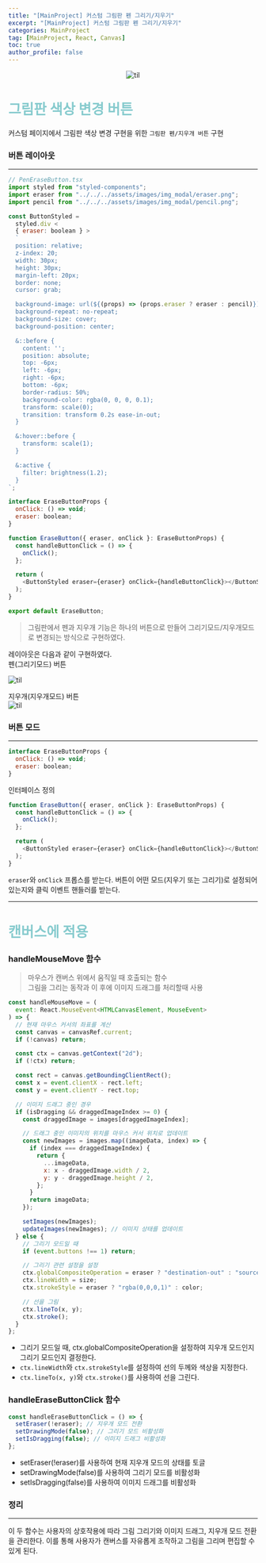 ```yaml
---
title: "[MainProject] 커스텀 그림판 펜 그리기/지우기"
excerpt: "[MainProject] 커스텀 그림판 펜 그리기/지우기"
categories: MainProject
tag: [MainProject, React, Canvas]
toc: true
author_profile: false
---
```


<div style="text-align: center;">
<img src="/assets/images/til.png" alt="til" />
</div>

# <span style='color:RGB(135, 203, 206)'> 그림판 색상 변경 버튼

커스텀 페이지에서 그림판 색상 변경 구현을 위한 `그림판 펜/지우개 버튼` 구현

### 버튼 레이아웃

---

```js
// PenEraseButton.tsx
import styled from "styled-components";
import eraser from "../../../assets/images/img_modal/eraser.png";
import pencil from "../../../assets/images/img_modal/pencil.png";

const ButtonStyled =
  styled.div <
  { eraser: boolean } >
  `
  position: relative;
  z-index: 20;
  width: 30px;
  height: 30px;
  margin-left: 20px;
  border: none;
  cursor: grab;

  background-image: url(${(props) => (props.eraser ? eraser : pencil)});
  background-repeat: no-repeat;
  background-size: cover;
  background-position: center;

  &::before {
    content: '';
    position: absolute;
    top: -6px;
    left: -6px;
    right: -6px;
    bottom: -6px;
    border-radius: 50%;
    background-color: rgba(0, 0, 0, 0.1);
    transform: scale(0);
    transition: transform 0.2s ease-in-out;
  }

  &:hover::before {
    transform: scale(1);
  }

  &:active {
    filter: brightness(1.2);
  }
`;

interface EraseButtonProps {
  onClick: () => void;
  eraser: boolean;
}

function EraseButton({ eraser, onClick }: EraseButtonProps) {
  const handleButtonClick = () => {
    onClick();
  };

  return (
    <ButtonStyled eraser={eraser} onClick={handleButtonClick}></ButtonStyled>
  );
}

export default EraseButton;
```

> 그림판에서 펜과 지우개 기능은 하나의 버튼으로 만들어 그리기모드/지우개모드로 변경되는 방식으로 구현하였다.

레이아웃은 다음과 같이 구현하였다.<br/>
펜(그리기모드) 버튼<br/>

<img src="/assets/images/2023-07-20/pen.jpg" alt="til" /><br/>

지우개(지우개모드) 버튼<br/>
<img src="/assets/images/2023-07-20/eraser.jpg" alt="til" /><br/>

### 버튼 모드

---

```js
interface EraseButtonProps {
  onClick: () => void;
  eraser: boolean;
}
```

인터페이스 정의

```js
function EraseButton({ eraser, onClick }: EraseButtonProps) {
  const handleButtonClick = () => {
    onClick();
  };

  return (
    <ButtonStyled eraser={eraser} onClick={handleButtonClick}></ButtonStyled>
  );
}
```

`eraser`와 `onClick` 프롭스를 받는다. 버튼이 어떤 모드(지우기 또는 그리기)로 설정되어 있는지와 클릭 이벤트 핸들러를 받는다.

---

# <span style='color:RGB(135, 203, 206)'> 캔버스에 적용

### handleMouseMove 함수

> 마우스가 캔버스 위에서 움직일 때 호출되는 함수 <Br/> 그림을 그리는 동작과 이 후에 이미지 드래그를 처리할때 사용

```js
const handleMouseMove = (
  event: React.MouseEvent<HTMLCanvasElement, MouseEvent>
) => {
  // 현재 마우스 커서의 좌표를 계산
  const canvas = canvasRef.current;
  if (!canvas) return;

  const ctx = canvas.getContext("2d");
  if (!ctx) return;

  const rect = canvas.getBoundingClientRect();
  const x = event.clientX - rect.left;
  const y = event.clientY - rect.top;

  // 이미지 드래그 중인 경우
  if (isDragging && draggedImageIndex >= 0) {
    const draggedImage = images[draggedImageIndex];

    // 드래그 중인 이미지의 위치를 마우스 커서 위치로 업데이트
    const newImages = images.map((imageData, index) => {
      if (index === draggedImageIndex) {
        return {
          ...imageData,
          x: x - draggedImage.width / 2,
          y: y - draggedImage.height / 2,
        };
      }
      return imageData;
    });

    setImages(newImages);
    updateImages(newImages); // 이미지 상태를 업데이트
  } else {
    // 그리기 모드일 때
    if (event.buttons !== 1) return;

    // 그리기 관련 설정을 설정
    ctx.globalCompositeOperation = eraser ? "destination-out" : "source-over";
    ctx.lineWidth = size;
    ctx.strokeStyle = eraser ? "rgba(0,0,0,1)" : color;

    // 선을 그림
    ctx.lineTo(x, y);
    ctx.stroke();
  }
};
```

- 그리기 모드일 때, ctx.globalCompositeOperation을 설정하여 지우개 모드인지 그리기 모드인지 결정한다.
- `ctx.lineWidth`와 `ctx.strokeStyle`를 설정하여 선의 두께와 색상을 지정한다.
- `ctx.lineTo(x, y)`와 `ctx.stroke()`를 사용하여 선을 그린다.

### handleEraseButtonClick 함수

```js
const handleEraseButtonClick = () => {
  setEraser(!eraser); // 지우개 모드 전환
  setDrawingMode(false); // 그리기 모드 비활성화
  setIsDragging(false); // 이미지 드래그 비활성화
};
```

- setEraser(!eraser)를 사용하여 현재 지우개 모드의 상태를 토글
- setDrawingMode(false)를 사용하여 그리기 모드를 비활성화
- setIsDragging(false)를 사용하여 이미지 드래그를 비활성화

### 정리

---

이 두 함수는 사용자의 상호작용에 따라 그림 그리기와 이미지 드래그, 지우개 모드 전환을 관리한다. 이를 통해 사용자가 캔버스를 자유롭게 조작하고 그림을 그리며 편집할 수 있게 된다.
